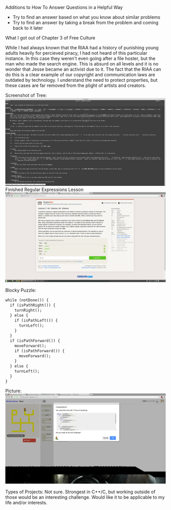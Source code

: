 Additions to How To Answer Questions in a Helpful Way
* Try to find an answer based on what you know about similar problems
* Try to find an answer by taking a break from the problem and coming back to it later

What I got out of Chapter 3 of Free Culture

While I had always known that the RIAA had a history of punishing young adults heavily for percieved piracy, I had not heard of this particular instance. In this case they weren't even going after a file hoster, but the man who made the search engine. This is absurd on all levels and it is no wonder that Jesse became an activist due to it. The fact that the RIAA can do this is a clear example of our copyright and communication laws are outdated by technology. I understand the need to protect properties, but these cases are far removed from the plight of artists and creators.

Screenshot of Tree: ![Tree](images/tree.png)
Finished Regular Expressions Lesson ![regex](images/lab1Reg.png)

Blocky Puzzle:
~~~
while (notDone()) {
  if (isPathRight()) {
    turnRight();
  } else {
    if (isPathLeft()) {
      turnLeft();
    }
  }
  if (isPathForward()) {
    moveForward();
    if (isPathForward()) {
      moveForward();
    }
  } else {
    turnLeft();
  }
}
~~~
Picture: ![Blocky](images/lab1Block.png)

Types of Projects: Not sure. Strongest in C++/C, but working outside of those would be an interesting challenge. Would like it to be applicable to my life and/or interests. 
